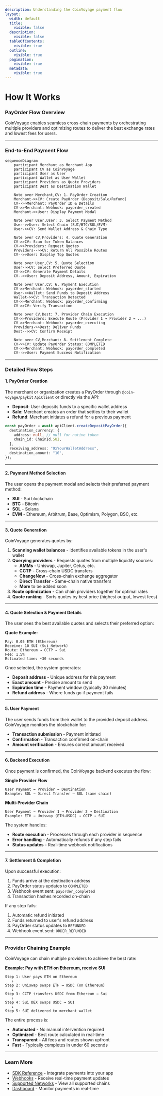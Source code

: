 ```yaml
---
description: Understanding the CoinVoyage payment flow
layout:
  width: default
  title:
    visible: false
  description:
    visible: false
  tableOfContents:
    visible: true
  outline:
    visible: true
  pagination:
    visible: true
  metadata:
    visible: true
---
```


# How It Works

### PayOrder Flow Overview

CoinVoyage enables seamless cross-chain payments by orchestrating multiple providers and optimizing routes to deliver the best exchange rates and lowest fees for users.

---

### End-to-End Payment Flow

```mermaid
sequenceDiagram
    participant Merchant as Merchant App
    participant CV as CoinVoyage
    participant User as User
    participant Wallet as User Wallet
    participant Providers as Quote Providers
    participant Dest as Destination Wallet

    Note over Merchant,CV: 1. PayOrder Creation
    Merchant->>CV: Create PayOrder (Deposit/Sale/Refund)
    CV-->>Merchant: PayOrder ID & Details
    CV->>Merchant: Webhook: payorder_created
    Merchant->>User: Display Payment Modal

    Note over User,User: 3. Select Payment Method
    User->>User: Select Chain (SUI/BTC/SOL/EVM)
    User->>CV: Send Wallet Address & Chain Type

    Note over CV,Providers: 4. Quote Generation
    CV->>CV: Scan for Token Balances
    CV->>Providers: Request Quotes
    Providers-->>CV: Return All Possible Routes
    CV-->>User: Display Top Quotes

    Note over User,CV: 5. Quote Selection
    User->>CV: Select Preferred Quote
    CV->>CV: Generate Payment Details
    CV-->>User: Deposit Address, Amount, Expiration

    Note over User,CV: 6. Payment Execution
    CV->>Merchant: Webhook: payorder_started
    User->>Wallet: Send Funds to Deposit Address
    Wallet->>CV: Transaction Detected
    CV->>Merchant: Webhook: payorder_confirming
    CV->>CV: Verify Transaction

    Note over CV,Dest: 7. Provider Chain Execution
    CV->>Providers: Execute Route (Provider 1 → Provider 2 → ...)
    CV->>Merchant: Webhook: payorder_executing
    Providers->>Dest: Deliver Funds
    Dest-->>CV: Confirm Receipt

    Note over CV,Merchant: 8. Settlement Complete
    CV->>CV: Update PayOrder Status: COMPLETED
    CV->>Merchant: Webhook: payorder_completed
    CV-->>User: Payment Success Notification
```

---

### Detailed Flow Steps

#### 1. PayOrder Creation

The merchant or organization creates a PayOrder through `@coin-voyage/paykit` `ApiClient` or directly via the API:

- **Deposit**: User deposits funds to a specific wallet address
- **Sale**: Merchant creates an order that settles to their wallet
- **Refund**: Merchant initiates a refund for a previous payment

```typescript
const payOrder = await apiClient.createDepositPayOrder({
  destination_currency: {
    address: null, // null for native token
    chain_id: ChainId.SUI,
  },
  receiving_address: "0xYourWalletAddress",
  destination_amount: "10",
});
```

---

#### 2. Payment Method Selection

The user opens the payment modal and selects their preferred payment method:

- **SUI** - Sui blockchain
- **BTC** - Bitcoin
- **SOL** - Solana
- **EVM** - Ethereum, Arbitrum, Base, Optimism, Polygon, BSC, etc.

---

#### 3. Quote Generation

CoinVoyage generates quotes by:

1. **Scanning wallet balances** - Identifies available tokens in the user\'s wallet
2. **Querying providers** - Requests quotes from multiple liquidity sources:
   - **AMMs** - Uniswap, Jupiter, Cetus, etc.
   - **CCTP** - Cross-chain USDC transfers
   - **ChangeNow** - Cross-chain exchange aggregator
   - **Direct Transfer** - Same-chain native transfers
   - **More** to be added soon
3. **Route optimization** - Can chain providers together for optimal rates
4. **Quote ranking** - Sorts quotes by best price (highest output, lowest fees)

---

#### 4. Quote Selection & Payment Details

The user sees the best available quotes and selects their preferred option:

**Quote Example:**

```
Pay: 0.05 ETH (Ethereum)
Receive: 10 SUI (Sui Network)
Route: Ethereum → CCTP → Sui
Fee: 1.5%
Estimated time: ~30 seconds
```

Once selected, the system generates:

- **Deposit address** - Unique address for this payment
- **Exact amount** - Precise amount to send
- **Expiration time** - Payment window (typically 30 minutes)
- **Refund address** - Where funds go if payment fails

---

#### 5. User Payment

The user sends funds from their wallet to the provided deposit address. CoinVoyage monitors the blockchain for:

- **Transaction submission** - Payment initiated
- **Confirmation** - Transaction confirmed on-chain
- **Amount verification** - Ensures correct amount received

---

#### 6. Backend Execution

Once payment is confirmed, the CoinVoyage backend executes the flow:

**Single Provider Flow**

```
User Payment → Provider → Destination
Example: SOL → Direct Transfer → SOL (same chain)
```

**Multi-Provider Chain**

```
User Payment → Provider 1 → Provider 2 → Destination
Example: ETH → Uniswap (ETH→USDC) → CCTP → SUI
```

The system handles:

- **Route execution** - Processes through each provider in sequence
- **Error handling** - Automatically refunds if any step fails
- **Status updates** - Real-time webhook notifications

---

#### 7. Settlement & Completion

Upon successful execution:

1. Funds arrive at the destination address
2. PayOrder status updates to `COMPLETED`
3. Webhook event sent: `payorder_completed`
4. Transaction hashes recorded on-chain

If any step fails:

1. Automatic refund initiated
2. Funds returned to user's refund address
3. PayOrder status updates to `REFUNDED`
4. Webhook event sent: `ORDER_REFUNDED`

---

### Provider Chaining Example

CoinVoyage can chain multiple providers to achieve the best rate:

**Example: Pay with ETH on Ethereum, receive SUI**

```
Step 1: User pays ETH on Ethereum
   ↓
Step 2: Uniswap swaps ETH → USDC (on Ethereum)
   ↓
Step 3: CCTP transfers USDC from Ethereum → Sui
   ↓
Step 4: Sui DEX swaps USDC → SUI
   ↓
Step 5: SUI delivered to merchant wallet
```

The entire process is:

- **Automated** - No manual intervention required
- **Optimized** - Best route calculated in real-time
- **Transparent** - All fees and routes shown upfront
- **Fast** - Typically completes in under 60 seconds

---

### Learn More

- [SDK Reference](sdk-reference.md) - Integrate payments into your app
- [Webhooks](webhooks.md) - Receive real-time payment updates
- [Supported Networks](supported-networks.md) - View all supported chains
- [Dashboard](../dashboard/index.md) - Monitor payments in real-time
